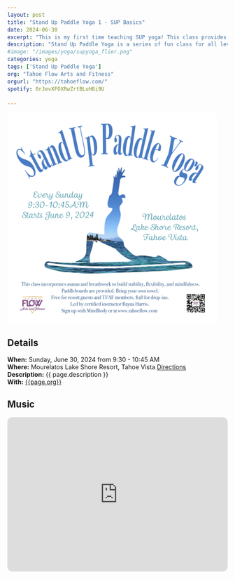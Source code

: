 ```yaml
---
layout: post
title: "Stand Up Paddle Yoga 1 - SUP Basics"
date: 2024-06-30 
excerpt: "This is my first time teaching SUP yoga! This class provides an introduction to SUP yoga and focuses on grounding poses to build confidence and stability on the water."
description: "Stand Up Paddle Yoga is a series of fun class for all levels with flowing poses and breathwork to build stability, flexibility, and mindfulness. These classes will follow an arc of opening awareness, warm-up stretch, balancing poses, inversions, grounding poses, relaxation, and a cold plunge."
#image: "/images/yoga/supyoga_flier.png"
categories: yoga
tags: ['Stand Up Paddle Yoga']
org: "Tahoe Flow Arts and Fitness"
orgurl: "https://tahoeflow.com/"
spotify: 0rJevXFOXRwZrtBLuH8i9U

---
```


<img src="/images/yoga/supyoga_flier.png" alt="FLier" width="95%"/>


## Details

**When:** Sunday, June 30, 2024 from 9:30 - 10:45 AM   
**Where:** Mourelatos Lake Shore Resort, Tahoe Vista [Directions](https://www.google.com/maps/dir//6834+N+Lake+Blvd,+Tahoe+Vista,+CA+96148/@39.239939,-120.1344659,12z/data=!4m8!4m7!1m0!1m5!1m1!1s0x809964b0ff6493a3:0x7579cace84dcb8f8!2m2!1d-120.052065!2d39.239968?entry=ttu)      
**Description:** {{ page.description }}       
**With:** [{{page.org}}]({{page.orgurl}})


## Music

<iframe style="border-radius:12px" src="https://open.spotify.com/embed/playlist/{{ page.spotify }}?utm_source=generator" width="100%" height="352" frameBorder="0" allowfullscreen="" allow="autoplay; clipboard-write; encrypted-media; fullscreen; picture-in-picture" loading="lazy"></iframe>  
